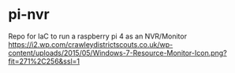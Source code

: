 # pi-nvr
Repo for IaC to run a raspberry pi 4 as an NVR/Monitor
https://i2.wp.com/crawleydistrictscouts.co.uk/wp-content/uploads/2015/05/Windows-7-Resource-Monitor-Icon.png?fit=271%2C256&ssl=1
